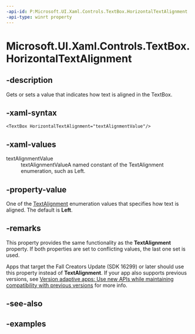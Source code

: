 ```yaml
---
-api-id: P:Microsoft.UI.Xaml.Controls.TextBox.HorizontalTextAlignment
-api-type: winrt property
---
```


<!-- Property syntax.
public TextAlignment HorizontalTextAlignment { get;  set; }
-->

# Microsoft.UI.Xaml.Controls.TextBox.HorizontalTextAlignment

## -description

Gets or sets a value that indicates how text is aligned in the TextBox.

## -xaml-syntax

```xaml
<TextBox HorizontalTextAlignment="textAlignmentValue"/>
```

## -xaml-values

<dl><dt>textAlignmentValue</dt><dd>textAlignmentValueA named constant of the TextAlignment enumeration, such as Left.</dd>
</dl>

## -property-value

One of the [TextAlignment](../microsoft.ui.xaml/textalignment.md) enumeration values that specifies how text is aligned. The default is **Left**.

## -remarks

This property provides the same functionality as the **TextAlignment** property. If both properties are set to conflicting values, the last one set is used.

Apps that target the Fall Creators Update (SDK 16299) or later should use this property instead of **TextAlignment**. If your app also supports previous versions, see [Version adaptive apps: Use new APIs while maintaining compatibility with previous versions](/windows/uwp/debug-test-perf/version-adaptive-apps) for more info.

## -see-also

## -examples

